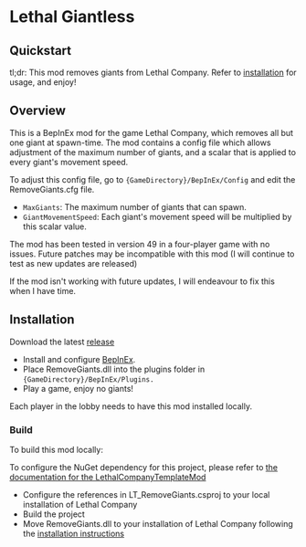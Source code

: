 # Lethal Giantless

## Quickstart
tl;dr: This mod removes giants from Lethal Company.
Refer to [installation](#installation) for usage, and enjoy!


## Overview
This is a BepInEx mod for the game Lethal Company, which removes all but one giant at spawn-time.
The mod contains a config file which allows adjustment of the maximum number of giants, and a scalar
that is applied to every giant's movement speed.

To adjust this config file, go to ``{GameDirectory}/BepInEx/Config`` and edit the RemoveGiants.cfg file.

- ``MaxGiants``: The maximum number of giants that can spawn.
- ``GiantMovementSpeed``: Each giant's movement speed will be multiplied by this scalar value.

The mod has been tested in version 49 in a four-player game with no issues. Future patches may be incompatible with this mod (I will continue to test as new updates are released)

If the mod isn't working with future updates, I will endeavour to fix this when I have time.

## Installation

Download the latest [release](https://github.com/flinn-fraher/LethalGiantless/releases)

- Install and configure [BepInEx](https://thunderstore.io/c/lethal-company/p/BepInEx/BepInExPack/).
- Place RemoveGiants.dll into the plugins folder in ``{GameDirectory}/BepInEx/Plugins.``
- Play a game, enjoy no giants!

Each player in the lobby needs to have this mod installed locally.

### Build

To build this mod locally:

To configure the NuGet dependency for this project, please refer to [the documentation for the LethalCompanyTemplateMod](https://github.com/LethalCompany/LethalCompanyModdingWiki/wiki/Starting-a-mod#adding-nuget-source)

- Configure the references in LT_RemoveGiants.csproj to your local installation of Lethal Company
- Build the project
- Move RemoveGiants.dll to your installation of Lethal Company following the [installation instructions](#installation)


